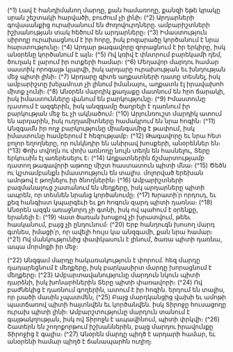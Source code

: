 
(^1) Լավ է հանդիմանող մարդը, քան համառողը, քանզի եթե կրակը սրան շեշտակի հարվածի, բուժում չի լինի։
(^2) Արդարների գովասանքից ուրախանում են ժողովուրդները. ամբարիշտների իշխանության տակ հեծում են
արդարները։
(^3) Իմաստություն սիրողը ուրախացնում է իր հորը, իսկ բոզարածը կործանում է նրա հարստությունը։
(^4) Արդար թագավորը զորացնում է իր երկիրը, իսկ անօրենը կործանում է այն։
(^5) Ով կռիվ է փնտրում բարեկամի դեմ, ծուղակ է լարում իր ոտքերի համար։
(^6) Մեղավոր մարդու համար սաստիկ որոգայթ կլարվի, իսկ արդարը ուրախության եւ խնդության մեջ պիտի լինի։
(^7) Արդարը գիտե աղքատների դատը տեսնել, իսկ ամբարիշտը խելամուտ չի լինում իմանալու, աղքատն էլ իրավախոհ
միտք չունի։
(^8) Անօրեն մարդիկ քաղաքը մատնում են հրո ճարակի, իսկ իմաստունները վանում են բարկությունը։
(^9) Իմաստունը դատում է ազգերին, իսկ անզգամը ծաղրելի է դառնում իր բարկության մեջ եւ չի ակնածում։
(^10) Արյունռուշտ մարդիկ ատում են արդարին, իսկ ուղղամիտները համակրում են նրա հոգին։
(^11) Անզգամն իր ողջ բարկությունը միանգամից է թափում, իսկ իմաստունը համբերում է հեզությամբ։
(^12) Թագավորը եւ նրա հետ բոլոր եղողները, որ ունկնդիր են անիրավ խոսքերի, անօրեններ են։
(^13) Փոխ տվողն ու փոխ առնողը նույն տեղն են հասնելու, Տերը երկուսին էլ առերեսելու է։
(^14) Աղքատներին ճշմարտությամբ դատող թագավորի աթոռը միշտ հաստատուն պիտի մնա։
(^15) Ծեծն ու կշտամբանքն իմաստություն են տալիս. մոլորված երեխան ամոթով է թողնելու իր ծնողներին։
(^16) Ամբարիշտների բազմանալուց շատանում են մեղքերը, իսկ արդարները պիտի ապրեն, որ տեսնեն նրանց
կործանումը։
(^17) Խրատի՛ր որդուդ, եւ քեզ հանգիստ կպարգեւի եւ քո հոգուն զարդ պիտի դառնա։
(^18) Անօրեն ազգն առաջնորդ չի գտնի, իսկ ով պահում է օրենքը, երանելի է։
(^19) Վատ ծառան խոսքով չի խրատվում, թեեւ հասկանում, բայց չի ընդունում։
(^20) Երբ հանդուգն խոսող մարդ գտնես, իմացի՛ր, որ ավելի հույս կա անզգամի, քան նրա համար։
(^21) Ով մանկությունից փափկասուն է լինում, ծառա պիտի դառնա, ապա մորմոքի իր մեջ։


(^22) Անզգամ մարդը հակառակություն է փորում. հեզ մարդը դադարեցնում է մեղքերը, իսկ բարկասիրտ մարդը
խորացնում է մեղքերը։
(^23) Ամբարտավանությունը մարդուն նկուն պիտի դարձնի, իսկ խոնարհներին Տերը պիտի փառավորի։
(^24) Ով բաժնեկից է դառնում գողերին, ատում է իր հոգին. երդում են տալիս, որ լսածի մասին չպատմեն,
(^25) Բայց մարդկանցից վախի եւ ամոթի պատճառով պիտի հայտնվեն եւ կործանվեն. իսկ Տիրոջը հուսացողը ուրախ
պիտի լինի։ Ամբարշտությունը մարդուն տանում է գայթակղության, իսկ ով Տիրոջն է ապավինում, պիտի փրկվի։
(^26) Շատերն են շողոքորթում իշխաններին, բայց մարդու իրավունքը Տիրոջից է գալիս։
(^27) Անօրեն մարդը պիղծ է արդարի համար, եւ անօրենի համար պիղծ է ճանապարհն ուղիղ։

